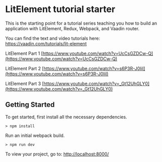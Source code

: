 # LitElement tutorial starter

This is the starting point for a tutorial series teaching you how to build an application with LitElement, Redux, Webpack, and Vaadin router.

You can find the text and video tutorials here:
https://vaadin.com/tutorials/lit-element

LitElement Part 1 [https://www.youtube.com/watch?v=UcCsGZDCw-Q](https://www.youtube.com/watch?v=UcCsGZDCw-Q)

LitElement Part 2 [https://www.youtube.com/watch?v=s6P3R-J0IiI](https://www.youtube.com/watch?v=s6P3R-J0IiI)

LitElement Part 3 [https://www.youtube.com/watch?v=_Gt12UhGLY0](https://www.youtube.com/watch?v=_Gt12UhGLY0)


## Getting Started

To get started, first install all the necessary dependencies.
```
> npm install
```

Run an initial webpack build.
```
> npm run dev
```

To view your project, go to: [http://localhost:8000/](http://localhost:8000/)
